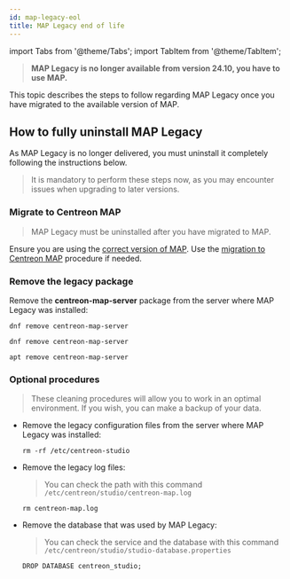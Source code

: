 ```yaml
---
id: map-legacy-eol
title: MAP Legacy end of life
---
```

import Tabs from '@theme/Tabs';
import TabItem from '@theme/TabItem';

> **MAP Legacy is no longer available from version 24.10, you have to use MAP.**

This topic describes the steps to follow regarding MAP Legacy once you have migrated to the available version of MAP.

## How to fully uninstall MAP Legacy

As MAP Legacy is no longer delivered, you must uninstall it completely following the instructions below.

> It is mandatory to perform these steps now, as you may encounter issues when upgrading to later versions.

### Migrate to Centreon MAP

> MAP Legacy must be uninstalled after you have migrated to MAP.

Ensure you are using the [correct version of MAP](https://docs.centreon.com/docs/graph-views/introduction-map/). Use the [migration to Centreon MAP](https://docs.centreon.com/docs/graph-views/import-into-map-web/) procedure if needed.

### Remove the legacy package

Remove the **centreon-map-server** package from the server where MAP Legacy was installed:

<Tabs groupId="sync">
<TabItem value="Alma / RHEL / Oracle Linux 8" label="Alma / RHEL / Oracle Linux 8">

```shell
dnf remove centreon-map-server
```

</TabItem>
<TabItem value="Alma / RHEL / Oracle Linux 9" label="Alma / RHEL / Oracle Linux 9">

```shell
dnf remove centreon-map-server
```

</TabItem>
<TabItem value="Debian 12" label="Debian 12">

```shell
apt remove centreon-map-server
```

</TabItem>
</Tabs>

### Optional procedures

> These cleaning procedures will allow you to work in an optimal environment. If you wish, you can make a backup of your data.

- Remove the legacy configuration files from the server where MAP Legacy was installed:
  
  ```shell
  rm -rf /etc/centreon-studio
  ```

- Remove the legacy log files:
  
  > You can check the path with this command `/etc/centreon/studio/centreon-map.log`

  ```shell
  rm centreon-map.log
  ```

- Remove the database that was used by MAP Legacy:
  
  > You can check the service and the database with this command `/etc/centreon/studio/studio-database.properties`

  ```shell
  DROP DATABASE centreon_studio;
  ```
 

